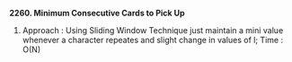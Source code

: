 **2260. Minimum Consecutive Cards to Pick Up**
1. Approach : Using Sliding Window Technique just maintain a mini value whenever a character repeates and slight change in values of l; Time : O(N)